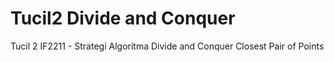 # Tucil2 Divide and Conquer
 Tucil 2 IF2211 - Strategi Algoritma Divide and Conquer Closest Pair of Points
